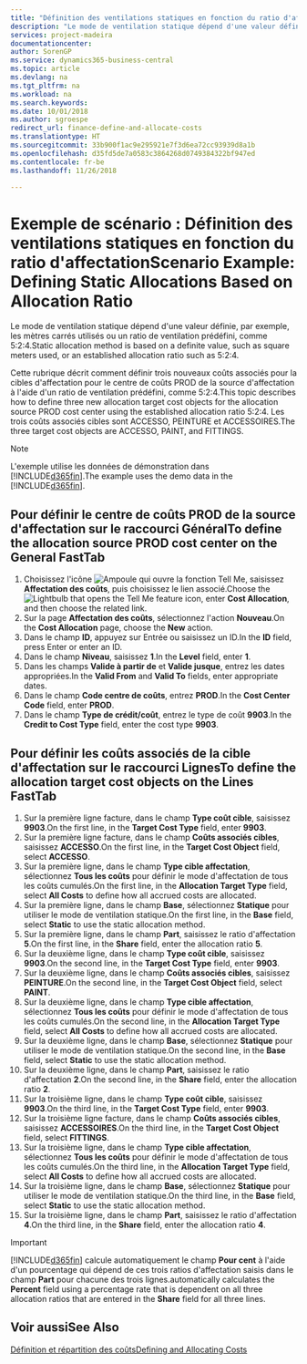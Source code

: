 ```yaml
---
title: "Définition des ventilations statiques en fonction du ratio d'affectation | Microsoft Docs"
description: "Le mode de ventilation statique dépend d'une valeur définie, par exemple, les mètres carrés utilisés ou un ratio de ventilation prédéfini, comme 5:2:4."
services: project-madeira
documentationcenter: 
author: SorenGP
ms.service: dynamics365-business-central
ms.topic: article
ms.devlang: na
ms.tgt_pltfrm: na
ms.workload: na
ms.search.keywords: 
ms.date: 10/01/2018
ms.author: sgroespe
redirect_url: finance-define-and-allocate-costs
ms.translationtype: HT
ms.sourcegitcommit: 33b900f1ac9e295921e7f3d6ea72cc93939d8a1b
ms.openlocfilehash: d35fd5de7a0583c3864268d0749384322bf947ed
ms.contentlocale: fr-be
ms.lasthandoff: 11/26/2018

---
```

# <a name="scenario-example-defining-static-allocations-based-on-allocation-ratio"></a><span data-ttu-id="d590f-103">Exemple de scénario : Définition des ventilations statiques en fonction du ratio d'affectation</span><span class="sxs-lookup"><span data-stu-id="d590f-103">Scenario Example: Defining Static Allocations Based on Allocation Ratio</span></span>
<span data-ttu-id="d590f-104">Le mode de ventilation statique dépend d'une valeur définie, par exemple, les mètres carrés utilisés ou un ratio de ventilation prédéfini, comme 5:2:4.</span><span class="sxs-lookup"><span data-stu-id="d590f-104">Static allocation method is based on a definite value, such as square meters used, or an established allocation ratio such as 5:2:4.</span></span>  

<span data-ttu-id="d590f-105">Cette rubrique décrit comment définir trois nouveaux coûts associés pour la cibles d'affectation pour le centre de coûts PROD de la source d'affectation à l'aide d'un ratio de ventilation prédéfini, comme 5:2:4.</span><span class="sxs-lookup"><span data-stu-id="d590f-105">This topic describes how to define three new allocation target cost objects for the allocation source PROD cost center using the established allocation ratio 5:2:4.</span></span> <span data-ttu-id="d590f-106">Les trois coûts associés cibles sont ACCESSO, PEINTURE et ACCESSOIRES.</span><span class="sxs-lookup"><span data-stu-id="d590f-106">The three target cost objects are ACCESSO, PAINT, and FITTINGS.</span></span>  

> [!NOTE]  
>  <span data-ttu-id="d590f-107">L'exemple utilise les données de démonstration dans [!INCLUDE[d365fin](includes/d365fin_md.md)].</span><span class="sxs-lookup"><span data-stu-id="d590f-107">The example uses the demo data in the [!INCLUDE[d365fin](includes/d365fin_md.md)].</span></span>  

## <a name="to-define-the-allocation-source-prod-cost-center-on-the-general-fasttab"></a><span data-ttu-id="d590f-108">Pour définir le centre de coûts PROD de la source d'affectation sur le raccourci Général</span><span class="sxs-lookup"><span data-stu-id="d590f-108">To define the allocation source PROD cost center on the General FastTab</span></span>  

1.  <span data-ttu-id="d590f-109">Choisissez l'icône ![Ampoule qui ouvre la fonction Tell Me](media/ui-search/search_small.png "Dites-moi ce que vous voulez faire"), saisissez **Affectation des coûts**, puis choisissez le lien associé.</span><span class="sxs-lookup"><span data-stu-id="d590f-109">Choose the ![Lightbulb that opens the Tell Me feature](media/ui-search/search_small.png "Tell me what you want to do") icon, enter **Cost Allocation**, and then choose the related link.</span></span>  
2.  <span data-ttu-id="d590f-110">Sur la page **Affectation des coûts**, sélectionnez l'action **Nouveau**.</span><span class="sxs-lookup"><span data-stu-id="d590f-110">On the **Cost Allocation** page, choose the **New** action.</span></span>  
3.  <span data-ttu-id="d590f-111">Dans le champ **ID**, appuyez sur Entrée ou saisissez un ID.</span><span class="sxs-lookup"><span data-stu-id="d590f-111">In the **ID** field, press Enter or enter an ID.</span></span>  
4.  <span data-ttu-id="d590f-112">Dans le champ **Niveau**, saisissez **1**.</span><span class="sxs-lookup"><span data-stu-id="d590f-112">In the **Level** field, enter **1**.</span></span>  
5.  <span data-ttu-id="d590f-113">Dans les champs **Valide à partir de** et **Valide jusque**, entrez les dates appropriées.</span><span class="sxs-lookup"><span data-stu-id="d590f-113">In the **Valid From** and **Valid To** fields, enter appropriate dates.</span></span>  
6.  <span data-ttu-id="d590f-114">Dans le champ **Code centre de coûts**, entrez **PROD**.</span><span class="sxs-lookup"><span data-stu-id="d590f-114">In the **Cost Center Code** field, enter **PROD**.</span></span>  
7.  <span data-ttu-id="d590f-115">Dans le champ **Type de crédit/coût**, entrez le type de coût **9903**.</span><span class="sxs-lookup"><span data-stu-id="d590f-115">In the **Credit to Cost Type** field, enter the cost type **9903**.</span></span>  

## <a name="to-define-the-allocation-target-cost-objects-on-the-lines-fasttab"></a><span data-ttu-id="d590f-116">Pour définir les coûts associés de la cible d'affectation sur le raccourci Lignes</span><span class="sxs-lookup"><span data-stu-id="d590f-116">To define the allocation target cost objects on the Lines FastTab</span></span>  

1.  <span data-ttu-id="d590f-117">Sur la première ligne facture, dans le champ **Type coût cible**, saisissez **9903**.</span><span class="sxs-lookup"><span data-stu-id="d590f-117">On the first line, in the **Target Cost Type** field, enter **9903**.</span></span>  
2.  <span data-ttu-id="d590f-118">Sur la première ligne facture, dans le champ **Coûts associés cibles**, saisissez **ACCESSO**.</span><span class="sxs-lookup"><span data-stu-id="d590f-118">On the first line, in the **Target Cost Object** field, select **ACCESSO**.</span></span>  
3.  <span data-ttu-id="d590f-119">Sur la première ligne, dans le champ **Type cible affectation**, sélectionnez **Tous les coûts** pour définir le mode d'affectation de tous les coûts cumulés.</span><span class="sxs-lookup"><span data-stu-id="d590f-119">On the first line, in the **Allocation Target Type** field, select **All Costs** to define how all accrued costs are allocated.</span></span>  
4.  <span data-ttu-id="d590f-120">Sur la première ligne, dans le champ **Base**, sélectionnez **Statique** pour utiliser le mode de ventilation statique.</span><span class="sxs-lookup"><span data-stu-id="d590f-120">On the first line, in the **Base** field, select **Static** to use the static allocation method.</span></span>  
5.  <span data-ttu-id="d590f-121">Sur la première ligne, dans le champ **Part**, saisissez le ratio d'affectation **5**.</span><span class="sxs-lookup"><span data-stu-id="d590f-121">On the first line, in the **Share** field, enter the allocation ratio **5**.</span></span>  
6.  <span data-ttu-id="d590f-122">Sur la deuxième ligne, dans le champ **Type coût cible**, saisissez **9903**.</span><span class="sxs-lookup"><span data-stu-id="d590f-122">On the second line, in the **Target Cost Type** field, enter **9903**.</span></span>  
7.  <span data-ttu-id="d590f-123">Sur la deuxième ligne, dans le champ **Coûts associés cibles**, saisissez **PEINTURE**.</span><span class="sxs-lookup"><span data-stu-id="d590f-123">On the second line, in the **Target Cost Object** field, select **PAINT**.</span></span>  
8.  <span data-ttu-id="d590f-124">Sur la deuxième ligne, dans le champ **Type cible affectation**, sélectionnez **Tous les coûts** pour définir le mode d'affectation de tous les coûts cumulés.</span><span class="sxs-lookup"><span data-stu-id="d590f-124">On the second line, in the **Allocation Target Type** field, select **All Costs** to define how all accrued costs are allocated.</span></span>  
9. <span data-ttu-id="d590f-125">Sur la deuxième ligne, dans le champ **Base**, sélectionnez **Statique** pour utiliser le mode de ventilation statique.</span><span class="sxs-lookup"><span data-stu-id="d590f-125">On the second line, in the **Base** field, select **Static** to use the static allocation method.</span></span>  
10. <span data-ttu-id="d590f-126">Sur la deuxième ligne, dans le champ **Part**, saisissez le ratio d'affectation **2**.</span><span class="sxs-lookup"><span data-stu-id="d590f-126">On the second line, in the **Share** field, enter the allocation ratio **2**.</span></span>  
11. <span data-ttu-id="d590f-127">Sur la troisième ligne, dans le champ **Type coût cible**, saisissez **9903**.</span><span class="sxs-lookup"><span data-stu-id="d590f-127">On the third line, in the **Target Cost Type** field, enter **9903**.</span></span>  
12. <span data-ttu-id="d590f-128">Sur la troisième ligne facture, dans le champ **Coûts associés cibles**, saisissez **ACCESSOIRES**.</span><span class="sxs-lookup"><span data-stu-id="d590f-128">On the third line, in the **Target Cost Object** field, select **FITTINGS**.</span></span>  
13. <span data-ttu-id="d590f-129">Sur la troisième ligne, dans le champ **Type cible affectation**, sélectionnez **Tous les coûts** pour définir le mode d'affectation de tous les coûts cumulés.</span><span class="sxs-lookup"><span data-stu-id="d590f-129">On the third line, in the **Allocation Target Type** field, select **All Costs** to define how all accrued costs are allocated.</span></span>  
14. <span data-ttu-id="d590f-130">Sur la troisième ligne, dans le champ **Base**, sélectionnez **Statique** pour utiliser le mode de ventilation statique.</span><span class="sxs-lookup"><span data-stu-id="d590f-130">On the third line, in the **Base** field, select **Static** to use the static allocation method.</span></span>  
15. <span data-ttu-id="d590f-131">Sur la troisième ligne, dans le champ **Part**, saisissez le ratio d'affectation **4**.</span><span class="sxs-lookup"><span data-stu-id="d590f-131">On the third line, in the **Share** field, enter the allocation ratio **4**.</span></span>  

> [!IMPORTANT]  
>  [!INCLUDE[d365fin](includes/d365fin_md.md)] <span data-ttu-id="d590f-132">calcule automatiquement le champ **Pour cent** à l'aide d'un pourcentage qui dépend de ces trois ratios d'affectation saisis dans le champ **Part** pour chacune des trois lignes.</span><span class="sxs-lookup"><span data-stu-id="d590f-132">automatically calculates the **Percent** field using a percentage rate that is dependent on all three allocation ratios that are entered in the **Share** field for all three lines.</span></span>  

## <a name="see-also"></a><span data-ttu-id="d590f-133">Voir aussi</span><span class="sxs-lookup"><span data-stu-id="d590f-133">See Also</span></span>  
[<span data-ttu-id="d590f-134">Définition et répartition des coûts</span><span class="sxs-lookup"><span data-stu-id="d590f-134">Defining and Allocating Costs</span></span>](finance-define-and-allocate-costs.md)   


